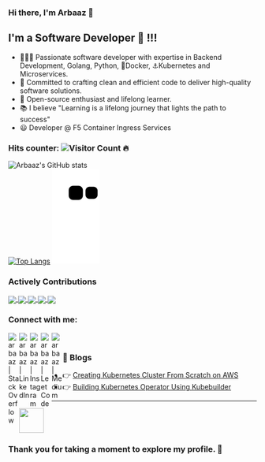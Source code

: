 ### Hi there, I'm Arbaaz 👋
## I'm a Software Developer 🤖 !!!

- 👨🏽‍💻 Passionate software developer with expertise in Backend Development, Golang, Python, 🐋Docker, ⚓Kubernetes and Microservices. 
- 🎯 Committed to crafting clean and efficient code to deliver high-quality software solutions. 
- 🌱 Open-source enthusiast and lifelong learner.
- 📚 I believe "Learning is a lifelong journey that lights the path to success"
- 😃 Developer @ F5 Container Ingress Services
### Hits counter: ![Visitor Count](https://profile-counter.glitch.me/arzzon/count.svg) 🔥 

![Arbaaz's GitHub stats](https://github-readme-stats.vercel.app/api?username=arzzon&show_icons=true&theme=radical&rank_icon=github)  
[![Top Langs](https://github-readme-stats.vercel.app/api/top-langs/?username=arzzon&show_icons=true&theme=radical&layout=donut)](https://github.com/arzzon/github-readme-stats)
![Snake animation](https://github.com/arzzon/arzzon/blob/output/github-contribution-grid-snake.svg)


### Actively Contributions
<a href="https://github.com/arzzon/k8s-bigip-ctlr">
  <img align="center" src="https://github-readme-stats.vercel.app/api/pin/?username=arzzon&repo=k8s-bigip-ctlr" margin-right:"50px"/>
</a>
<a href="https://github.com/arzzon/f5-ipam-controller">
  <img align="center" src="https://github-readme-stats.vercel.app/api/pin/?username=arzzon&repo=f5-ipam-controller" />
</a>
<a href="https://github.com/arzzon/f5-ctlr-agent">
  <img align="center" src="https://github-readme-stats.vercel.app/api/pin/?username=arzzon&repo=f5-ctlr-agent" />
</a>
<a href="https://github.com/arzzon/f5-cis-docs">
  <img align="center" src="https://github-readme-stats.vercel.app/api/pin/?username=arzzon&repo=f5-cis-docs" />
</a>
<a href="https://github.com/arzzon/ipam-as">
  <img align="center" src="https://github-readme-stats.vercel.app/api/pin/?username=arzzon&repo=ipam-as" />
</a>



### Connect with me:

[<img align="left" alt="arbaaz | StackOverflow" width="22px" src="https://cdn.jsdelivr.net/npm/simple-icons@v3/icons/stackoverflow.svg" />][stack-overflow]
[<img align="left" alt="arbaaz | LinkedIn" width="22px" src="https://cdn.jsdelivr.net/npm/simple-icons@v3/icons/linkedin.svg" />][linkedin]
[<img align="left" alt="arbaaz | Instagram" width="22px" src="https://cdn.jsdelivr.net/npm/simple-icons@v3/icons/instagram.svg" />][instagram]
[<img align="left" alt="arbaaz | LeetCode" width="22px" src="https://cdn.jsdelivr.net/npm/simple-icons@v3/icons/leetcode.svg" />][leetcode]
[<img align="left" alt="arbaaz | Medium" width="22px" src="https://cdn.jsdelivr.net/npm/simple-icons@v3/icons/medium.svg" />][medium]

<br />

### 📕 Blogs

<!-- BLOG-POST-LIST:START -->
- 👉 [Creating Kubernetes Cluster From Scratch on AWS](https://medium.com/@arbaazkhan083/creating-a-kubernetes-cluster-from-scratch-in-just-few-minutes-af1a431db0e2)
- 👉 [Building Kubernetes Operator Using Kubebuilder](https://medium.com/@arbaazkhan083/building-kubernetes-operator-using-kubebuilder-bb52fbd8238)
<!-- BLOG-POST-LIST:END -->

---
[instagram]: https://instagram.com/arbaaz_ak3
[linkedin]: https://www.linkedin.com/in/arbaaz-khan3
[stack-overflow]: https://stackoverflow.com/users/11330629/arbaaz
[medium]: https://medium.com/@arbaazkhan083
[leetcode]: https://leetcode.com/retadore


<a href="https://github.com/arzzon.png">
  <img align="center" src="https://github.com/arzzon.png" width="50" height="50" />
</a>

### Thank you for taking a moment to explore my profile. 💖
